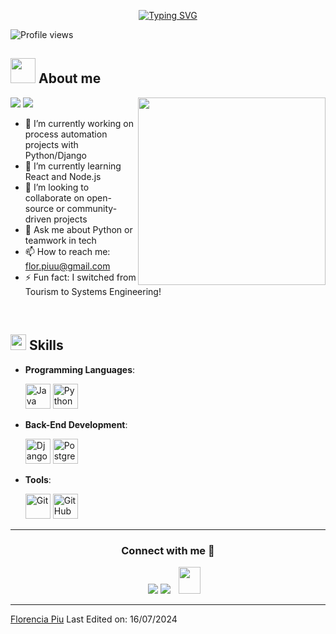 <p align="center">
<a href="https://git.io/typing-svg"><img src="https://readme-typing-svg.demolab.com?font=Georgia&weight=800&pause=1000&size=33&color=042D5E&width=370&height=100&lines=Hi+%2C+I'm+Florencia+%F0%9F%91%8B" alt="Typing SVG" /></a>
</p>
<p align="left"> 
<img src="https://komarev.com/ghpvc/?username=Piuflor&color=brightgreen" alt="Profile views" />
 </p>
	
## <picture><img src = "https://user-images.githubusercontent.com/64439609/213525571-a0b12213-7e89-48df-a45f-153c78f3cf5e.png" width =40px></picture> **About me**

<picture> <img align="right" src="https://camo.githubusercontent.com/48dbbfd0a418422b4d76e9f20de8a3b55e0e81f4ada6b05d3b8ed5bea2df62f6/68747470733a2f2f7061312e6e61727669692e636f6d2f363538302f383039386336653932303733373638383965656230353332643966356130373233633464373366355f68712e676966" width = 300px></picture>
 <p align="left">
  <img src="https://img.shields.io/badge/Focus-Systems%20Engineering-dodgerblue" />
  <img src="https://img.shields.io/badge/Languages-Spanish%20%26%20English-dodgerblue" />
</p>

- 🔭 I’m currently working on process automation projects with Python/Django
- 🌱 I’m currently learning React and Node.js
- 👯 I’m looking to collaborate on open-source or community-driven projects
- 💬 Ask me about Python or teamwork in tech
- 📫 How to reach me: flor.piuu@gmail.com
- ⚡ Fun fact: I switched from Tourism to Systems Engineering!

<br>

## <img src="https://media2.giphy.com/media/QssGEmpkyEOhBCb7e1/giphy.gif?cid=ecf05e47a0n3gi1bfqntqmob8g9aid1oyj2wr3ds3mg700bl&rid=giphy.gif" width ="25"><b> Skills</b>

<p align="center">

- **Programming Languages**:
    
    <img src="https://cdn.jsdelivr.net/gh/devicons/devicon/icons/java/java-original.svg" width="40" height="40" alt="Java" title="Java"/>
    <img src="https://cdn.jsdelivr.net/gh/devicons/devicon/icons/python/python-original.svg" width="40" height="40" alt="Python" title="Python"/>

- **Back-End Development**:

   <img src="https://cdn.jsdelivr.net/gh/devicons/devicon/icons/django/django-plain.svg" width="40" height="40" alt="Django" title="Django"/>
   <img src="https://cdn.jsdelivr.net/gh/devicons/devicon/icons/postgresql/postgresql-original.svg" width="40" height="40" alt="PostgreSQL" title="PostgreSQL"/>

- **Tools**:

    <img src="https://cdn.jsdelivr.net/gh/devicons/devicon/icons/git/git-original.svg" width="40" height="40" alt="Git" title="Git"/>
    <img src="https://cdn.jsdelivr.net/gh/devicons/devicon/icons/github/github-original.svg" width="40" height="40" alt="GitHub" title="GitHub"/>

</p>

-----

<h3 align="center">Connect with me 🤝 </h3>

<p align="center">
 <div align="center" class="icons-social" style="margin-left: 10px;">
        <a target="_blank" href="https://www.linkedin.com/in/florenciapiu/">
            <img src="https://img.icons8.com/doodle/40/000000/linkedin--v2.png" style="margin-left: 10px;"></a>
        <a target="_blank" href="https://github.com/Piuflor">
            <img src="https://img.icons8.com/doodle/40/000000/github--v1.png"></a>
        <a style="margin-left: 10px;" target="_blank" href="mailto:flor.piuu@gmail.com">
        <img src="https://img.icons8.com/doodle/2x/gmail-new.png" style="width:35px; height:43px;"></a>
      </div>
</p>

------

[Florencia Piu](https://github.com/Piuflor)
Last Edited on: 16/07/2024
